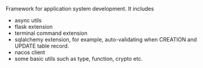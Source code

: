 Framework for application system development.
It includes 
- async utils
- flask extension 
- terminal command extension 
- sqlalchemy extension, for example, auto-validating when CREATION and UPDATE table record.
- nacos client
- some basic utils such as type, function, crypto etc.